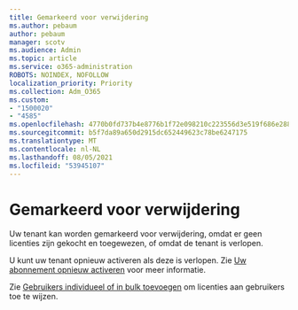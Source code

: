 ```yaml
---
title: Gemarkeerd voor verwijdering
ms.author: pebaum
author: pebaum
manager: scotv
ms.audience: Admin
ms.topic: article
ms.service: o365-administration
ROBOTS: NOINDEX, NOFOLLOW
localization_priority: Priority
ms.collection: Adm_O365
ms.custom:
- "1500020"
- "4585"
ms.openlocfilehash: 4770b0fd737b4e8776b1f72e098210c223556d3e519f686e2881fa94e84748d1
ms.sourcegitcommit: b5f7da89a650d2915dc652449623c78be6247175
ms.translationtype: MT
ms.contentlocale: nl-NL
ms.lasthandoff: 08/05/2021
ms.locfileid: "53945107"
---
```

# <a name="marked-for-removal"></a>Gemarkeerd voor verwijdering

Uw tenant kan worden gemarkeerd voor verwijdering, omdat er geen licenties zijn gekocht en toegewezen, of omdat de tenant is verlopen. 

U kunt uw tenant opnieuw activeren als deze is verlopen. Zie [Uw abonnement opnieuw activeren](https://docs.microsoft.com/microsoft-365/commerce/subscriptions/reactivate-your-subscription?view=o365-worldwide) voor meer informatie.

Zie [Gebruikers individueel of in bulk toevoegen](https://support.office.com/article/Assign-or-remove-licenses-for-Office-365-for-business-997596b5-4173-4627-b915-36abac6786dc) om licenties aan gebruikers toe te wijzen.
